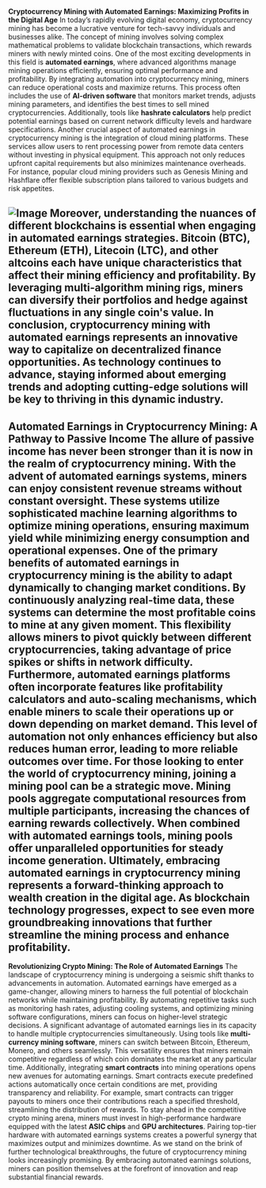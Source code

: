 **Cryptocurrency Mining with Automated Earnings: Maximizing Profits in the Digital Age**
In today’s rapidly evolving digital economy, cryptocurrency mining has become a lucrative venture for tech-savvy individuals and businesses alike. The concept of mining involves solving complex mathematical problems to validate blockchain transactions, which rewards miners with newly minted coins. One of the most exciting developments in this field is **automated earnings**, where advanced algorithms manage mining operations efficiently, ensuring optimal performance and profitability.
By integrating automation into cryptocurrency mining, miners can reduce operational costs and maximize returns. This process often includes the use of **AI-driven software** that monitors market trends, adjusts mining parameters, and identifies the best times to sell mined cryptocurrencies. Additionally, tools like **hashrate calculators** help predict potential earnings based on current network difficulty levels and hardware specifications.
Another crucial aspect of automated earnings in cryptocurrency mining is the integration of cloud mining platforms. These services allow users to rent processing power from remote data centers without investing in physical equipment. This approach not only reduces upfront capital requirements but also minimizes maintenance overheads. For instance, popular cloud mining providers such as Genesis Mining and Hashflare offer flexible subscription plans tailored to various budgets and risk appetites.

![Image](https://github.com/user-attachments/assets/4a25d116-2220-4385-b08e-f287af8fcbc4)
Moreover, understanding the nuances of different blockchains is essential when engaging in automated earnings strategies. Bitcoin (BTC), Ethereum (ETH), Litecoin (LTC), and other altcoins each have unique characteristics that affect their mining efficiency and profitability. By leveraging **multi-algorithm mining rigs**, miners can diversify their portfolios and hedge against fluctuations in any single coin's value.
In conclusion, cryptocurrency mining with automated earnings represents an innovative way to capitalize on decentralized finance opportunities. As technology continues to advance, staying informed about emerging trends and adopting cutting-edge solutions will be key to thriving in this dynamic industry.
---
**Automated Earnings in Cryptocurrency Mining: A Pathway to Passive Income**
The allure of passive income has never been stronger than it is now in the realm of cryptocurrency mining. With the advent of automated earnings systems, miners can enjoy consistent revenue streams without constant oversight. These systems utilize sophisticated **machine learning algorithms** to optimize mining operations, ensuring maximum yield while minimizing energy consumption and operational expenses.
One of the primary benefits of automated earnings in cryptocurrency mining is the ability to adapt dynamically to changing market conditions. By continuously analyzing real-time data, these systems can determine the most profitable coins to mine at any given moment. This flexibility allows miners to pivot quickly between different cryptocurrencies, taking advantage of price spikes or shifts in network difficulty.
Furthermore, automated earnings platforms often incorporate features like **profitability calculators** and **auto-scaling mechanisms**, which enable miners to scale their operations up or down depending on market demand. This level of automation not only enhances efficiency but also reduces human error, leading to more reliable outcomes over time.
For those looking to enter the world of cryptocurrency mining, joining a **mining pool** can be a strategic move. Mining pools aggregate computational resources from multiple participants, increasing the chances of earning rewards collectively. When combined with automated earnings tools, mining pools offer unparalleled opportunities for steady income generation.
Ultimately, embracing automated earnings in cryptocurrency mining represents a forward-thinking approach to wealth creation in the digital age. As blockchain technology progresses, expect to see even more groundbreaking innovations that further streamline the mining process and enhance profitability.
---
**Revolutionizing Crypto Mining: The Role of Automated Earnings**
The landscape of cryptocurrency mining is undergoing a seismic shift thanks to advancements in automation. Automated earnings have emerged as a game-changer, allowing miners to harness the full potential of blockchain networks while maintaining profitability. By automating repetitive tasks such as monitoring hash rates, adjusting cooling systems, and optimizing mining software configurations, miners can focus on higher-level strategic decisions.
A significant advantage of automated earnings lies in its capacity to handle multiple cryptocurrencies simultaneously. Using tools like **multi-currency mining software**, miners can switch between Bitcoin, Ethereum, Monero, and others seamlessly. This versatility ensures that miners remain competitive regardless of which coin dominates the market at any particular time.
Additionally, integrating **smart contracts** into mining operations opens new avenues for automating earnings. Smart contracts execute predefined actions automatically once certain conditions are met, providing transparency and reliability. For example, smart contracts can trigger payouts to miners once their contributions reach a specified threshold, streamlining the distribution of rewards.
To stay ahead in the competitive crypto mining arena, miners must invest in high-performance hardware equipped with the latest **ASIC chips** and **GPU architectures**. Pairing top-tier hardware with automated earnings systems creates a powerful synergy that maximizes output and minimizes downtime.
As we stand on the brink of further technological breakthroughs, the future of cryptocurrency mining looks increasingly promising. By embracing automated earnings solutions, miners can position themselves at the forefront of innovation and reap substantial financial rewards.
